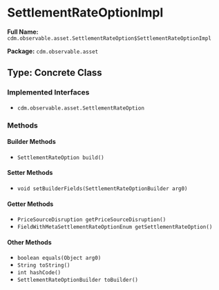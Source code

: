 # SettlementRateOptionImpl

**Full Name:** `cdm.observable.asset.SettlementRateOption$SettlementRateOptionImpl`

**Package:** `cdm.observable.asset`

## Type: Concrete Class

### Implemented Interfaces

- `cdm.observable.asset.SettlementRateOption`

### Methods

#### Builder Methods

- `SettlementRateOption build()`

#### Setter Methods

- `void setBuilderFields(SettlementRateOptionBuilder arg0)`

#### Getter Methods

- `PriceSourceDisruption getPriceSourceDisruption()`
- `FieldWithMetaSettlementRateOptionEnum getSettlementRateOption()`

#### Other Methods

- `boolean equals(Object arg0)`
- `String toString()`
- `int hashCode()`
- `SettlementRateOptionBuilder toBuilder()`

